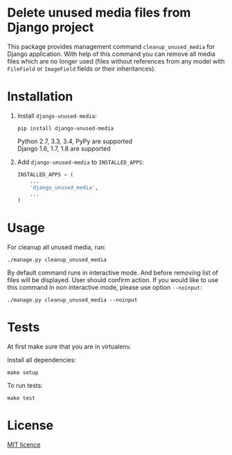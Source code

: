 # Delete unused media files from Django project

This package provides management command `cleanup_unused_media` for Django application. With help of this command you can remove all media files which are no longer used (files without references from any model with `FileField` or `ImageField` fields or their inheritances).

# Installation
1.  Install ``django-unused-media``:
    ```
    pip install django-unused-media
    ```
    Python 2.7, 3.3, 3.4, PyPy are supported<br/>
    Django 1.6, 1.7, 1.8 are supported

2.  Add ``django-unused-media`` to ``INSTALLED_APPS``:
    ```python
    INSTALLED_APPS = (
        ...
        'django_unused_media',
        ...
    )
    ```

# Usage

For cleanup all unused media, run:
```
./manage.py cleanup_unused_media
```

By default command runs in interactive mode. And before removing list of files will be displayed. User should confirm action.
If you would like to use this command in non interactive mode, please use option `--noinput`:
```
./manage.py cleanup_unused_media --noinput
```



# Tests
At first make sure that you are in virtualenv.

Install all dependencies:
```
make setup
```
To run tests:
```
make test
```

# License
[MIT licence](./LICENSE)